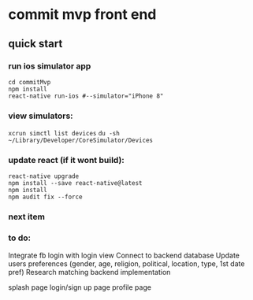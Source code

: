 # commit mvp front end

## quick start

### run ios simulator app
```
cd commitMvp 
npm install
react-native run-ios #--simulator="iPhone 8"
```

### view simulators:
``` xcrun simctl list devices ```
``` du -sh ~/Library/Developer/CoreSimulator/Devices ```

### update react (if it wont build):
``` 
react-native upgrade
npm install --save react-native@latest
npm install 
npm audit fix --force
```
### next item

### to do:

Integrate fb login with login view
Connect to backend database
Update users preferences (gender, age, religion, political, location, type, 1st date pref)
Research matching backend implementation

splash page
login/sign up page
profile page

